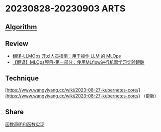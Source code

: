 # 20230828-20230903 ARTS

## [Algorithm](Algorithm/)

## Review

- [翻译-LLMOps 开发人员指南：用于操作 LLM 的 MLOps](https://www.wangyiyang.cc/2023/08/30/llmops-operationalizing-llms-at-scale/)
- [【翻译】MLOps项目-第一部分：使用MLflow进行机器学习实验跟踪](https://www.wangyiyang.cc/2023/08/31/mlops-project-part-1-machine-learning-experiment-tracking-using-mlflow/)


## Technique

[https://www.wangyiyang.cc/wiki/2023-08-27-kubernetes-core/](https://www.wangyiyang.cc/wiki/2023-08-27-kubernetes-core/) （更新）

## Share

[函数声明和函数实现](https://www.wangyiyang.cc/2023/09/03/function-declaration-and-function-implementation/)